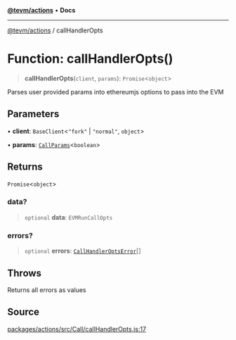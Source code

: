 [**@tevm/actions**](../README.md) • **Docs**

***

[@tevm/actions](../globals.md) / callHandlerOpts

# Function: callHandlerOpts()

> **callHandlerOpts**(`client`, `params`): `Promise`\<`object`\>

Parses user provided params into ethereumjs options to pass into the EVM

## Parameters

• **client**: `BaseClient`\<`"fork"` \| `"normal"`, `object`\>

• **params**: [`CallParams`](../type-aliases/CallParams.md)\<`boolean`\>

## Returns

`Promise`\<`object`\>

### data?

> `optional` **data**: `EVMRunCallOpts`

### errors?

> `optional` **errors**: [`CallHandlerOptsError`](../type-aliases/CallHandlerOptsError.md)[]

## Throws

Returns all errors as values

## Source

[packages/actions/src/Call/callHandlerOpts.js:17](https://github.com/evmts/tevm-monorepo/blob/main/packages/actions/src/Call/callHandlerOpts.js#L17)
